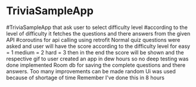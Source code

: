 # TriviaSampleApp 
 #TriviaSampleApp that ask user to select difficulty level
#according to the level of difficulty it fetches the questions and there answers from the given API
#coroutins for api calling using retrofit 
Normal quiz questions were asked and user will have the score according to the difficulty level 
for easy = 1
medium = 2
hard = 3
then in the end the score will be shown and the respective gif to user
created an app in dew hours so no deep testing was done 
implemented Room db for saving the complete questions and there answers.
Too many improvements can be made 
random Ui was used because of shortage of time 
Remember I've done this in 8 hours 
